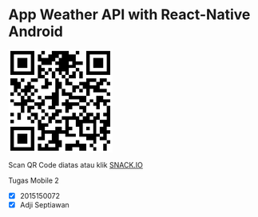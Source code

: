 # App Weather API with React-Native Android
![Scan Disini](https://github.com/AdjiSeptiawan/weather/blob/master/adji.png)

Scan QR Code diatas atau klik [SNACK.IO](https://snack.expo.io/@adjiseptiawan/weather)

Tugas Mobile 2
- [x] 2015150072
- [x] Adji Septiawan
